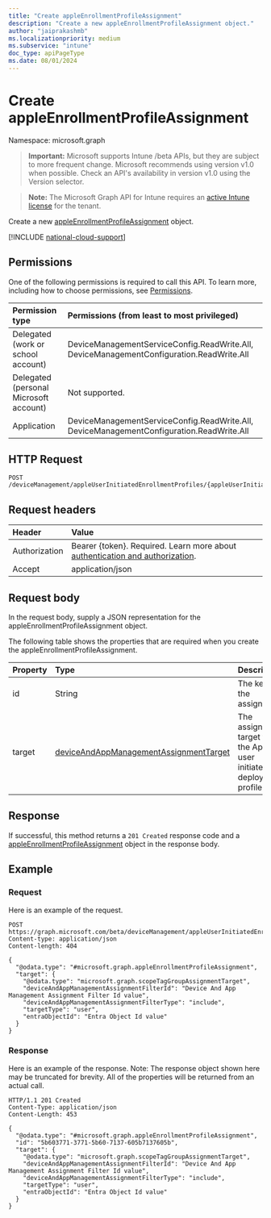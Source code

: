 ```yaml
---
title: "Create appleEnrollmentProfileAssignment"
description: "Create a new appleEnrollmentProfileAssignment object."
author: "jaiprakashmb"
ms.localizationpriority: medium
ms.subservice: "intune"
doc_type: apiPageType
ms.date: 08/01/2024
---
```


# Create appleEnrollmentProfileAssignment

Namespace: microsoft.graph

> **Important:** Microsoft supports Intune /beta APIs, but they are subject to more frequent change. Microsoft recommends using version v1.0 when possible. Check an API's availability in version v1.0 using the Version selector.

> **Note:** The Microsoft Graph API for Intune requires an [active Intune license](https://go.microsoft.com/fwlink/?linkid=839381) for the tenant.

Create a new [appleEnrollmentProfileAssignment](../resources/intune-enrollment-appleenrollmentprofileassignment.md) object.

[!INCLUDE [national-cloud-support](../../includes/all-clouds.md)]

## Permissions
One of the following permissions is required to call this API. To learn more, including how to choose permissions, see [Permissions](/graph/permissions-reference).

|Permission type|Permissions (from least to most privileged)|
|:---|:---|
|Delegated (work or school account)|DeviceManagementServiceConfig.ReadWrite.All, DeviceManagementConfiguration.ReadWrite.All|
|Delegated (personal Microsoft account)|Not supported.|
|Application|DeviceManagementServiceConfig.ReadWrite.All, DeviceManagementConfiguration.ReadWrite.All|

## HTTP Request
<!-- {
  "blockType": "ignored"
}
-->
``` http
POST /deviceManagement/appleUserInitiatedEnrollmentProfiles/{appleUserInitiatedEnrollmentProfileId}/assignments
```

## Request headers
|Header|Value|
|:---|:---|
|Authorization|Bearer {token}. Required. Learn more about [authentication and authorization](/graph/auth/auth-concepts).|
|Accept|application/json|

## Request body
In the request body, supply a JSON representation for the appleEnrollmentProfileAssignment object.

The following table shows the properties that are required when you create the appleEnrollmentProfileAssignment.

|Property|Type|Description|
|:---|:---|:---|
|id|String|The key of the assignment.|
|target|[deviceAndAppManagementAssignmentTarget](../resources/intune-shared-deviceandappmanagementassignmenttarget.md)|The assignment target for the Apple user initiated deployment profile.|



## Response
If successful, this method returns a `201 Created` response code and a [appleEnrollmentProfileAssignment](../resources/intune-enrollment-appleenrollmentprofileassignment.md) object in the response body.

## Example

### Request
Here is an example of the request.
``` http
POST https://graph.microsoft.com/beta/deviceManagement/appleUserInitiatedEnrollmentProfiles/{appleUserInitiatedEnrollmentProfileId}/assignments
Content-type: application/json
Content-length: 404

{
  "@odata.type": "#microsoft.graph.appleEnrollmentProfileAssignment",
  "target": {
    "@odata.type": "microsoft.graph.scopeTagGroupAssignmentTarget",
    "deviceAndAppManagementAssignmentFilterId": "Device And App Management Assignment Filter Id value",
    "deviceAndAppManagementAssignmentFilterType": "include",
    "targetType": "user",
    "entraObjectId": "Entra Object Id value"
  }
}
```

### Response
Here is an example of the response. Note: The response object shown here may be truncated for brevity. All of the properties will be returned from an actual call.
``` http
HTTP/1.1 201 Created
Content-Type: application/json
Content-Length: 453

{
  "@odata.type": "#microsoft.graph.appleEnrollmentProfileAssignment",
  "id": "5b603771-3771-5b60-7137-605b7137605b",
  "target": {
    "@odata.type": "microsoft.graph.scopeTagGroupAssignmentTarget",
    "deviceAndAppManagementAssignmentFilterId": "Device And App Management Assignment Filter Id value",
    "deviceAndAppManagementAssignmentFilterType": "include",
    "targetType": "user",
    "entraObjectId": "Entra Object Id value"
  }
}
```